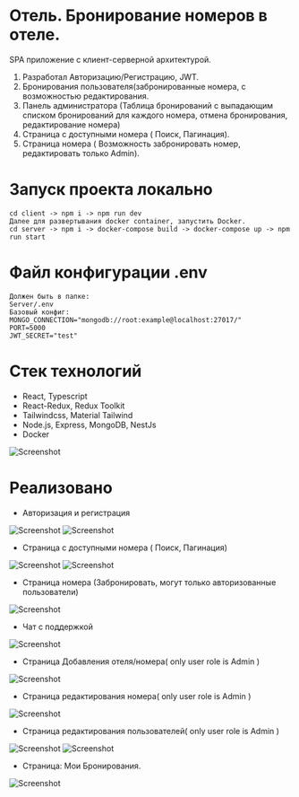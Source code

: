 # Отель. Бронирование номеров в отеле.

SPA приложение с клиент-серверной архитектурой.
1. Разработал Авторизацию/Регистрацию, JWT.
2. Бронирования пользователя(забронированные номера, с возможностью редактирования.
3. Панель администратора (Таблица бронирований с выпадающим списком
бронирований для каждого номера, отмена бронирования,
редактирование номера)
4. Страница с доступными номера ( Поиск, Пагинация).
5. Страница номера ( Возможность забронировать номер, редактировать только Admin).


# Запуск проекта локально
```
cd client -> npm i -> npm run dev
Далее для развертывания docker container, запустить Docker.
cd server -> npm i -> docker-compose build -> docker-compose up -> npm run start
```
# Файл конфигурации .env
```
Должен быть в папке:
Server/.env
Базовый конфиг:
MONGO_CONNECTION="mongodb://root:example@localhost:27017/"
PORT=5000
JWT_SECRET="test"
```

# Стек технологий
- React, Typescript
- React-Redux, Redux Toolkit
- Tailwindcss, Material Tailwind
- Node.js, Express, MongoDB, NestJs
- Docker

![Screenshot](./screenshots/hotel_list_page.png)

# Реализовано

- Авторизация и регистрация

![Screenshot](./screenshots/registration_page.png)
![Screenshot](./screenshots/login_page.png)

- Страница с доступными номера ( Поиск, Пагинация)

![Screenshot](./screenshots/hotel_list_page.png)
![Screenshot](./screenshots/pagination.png)

- Страница номера (Забронировать, могут только авторизованные пользователи)

![Screenshot](./screenshots/reservation_form.png)

- Чат с поддержкой

![Screenshot](./screenshots/support_request.png)

- Страница Добавления отеля/номера( only user role is Admin )

![Screenshot](./screenshots/create_hotel_page.png)

- Страница редактирования номера( only user role is Admin )

![Screenshot](./screenshots/edit_form_page.png)

- Страница редактирования пользователей( only user role is Admin )

![Screenshot](./screenshots/users_list_admin.png)
![Screenshot](./screenshots/new_user_admin.png)

- Страница: Мои Бронирования.  

![Screenshot](./screenshots/user_reservations.png)

